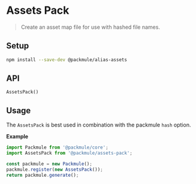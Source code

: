 # Assets Pack

> Create an asset map file for use with hashed file names.

## Setup

```bash
npm install --save-dev @packmule/alias-assets
```

## API

`AssetsPack()`

## Usage

The `AssetsPack` is best used in combination with the packmule `hash` option.

**Example**

```ts
import Packmule from '@packmule/core';
import AssetsPack from '@packmule/assets-pack';

const packmule = new Packmule();
packmule.register(new AssetsPack());
return packmule.generate();
```

